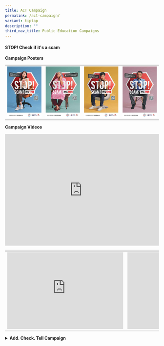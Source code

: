 ```yaml
---
title: ACT Campaign
permalink: /act-campaign/
variant: tiptap
description: ""
third_nav_title: Public Education Campaigns
---
```

<h4><strong>STOP! Check if it's a scam</strong></h4>
<p><strong>Campaign Posters</strong>
</p>
<table style="minWidth: 100px">
<colgroup>
<col>
<col>
<col>
<col>
</colgroup>
<tbody>
<tr>
<th rowspan="1" colspan="1"><a class="isomer-image-wrapper" href="/files/ACT%20Campaign/ACT%20Phase%202/ACT_CHECK_Campaign_Ecomm_KV.pdf"><img style="width: 100%" height="auto" width="100%" alt="" src="/images/ACT Campaign/ACT Phase 2/ACT_CHECK_Campaign_Ecomm_KV.jpg"></a>
</th>
<th rowspan="1" colspan="1"><a class="isomer-image-wrapper" href="/files/ACT%20Campaign/ACT%20Phase%202/ACT_CHECK_Campaign_GOIS_KV.pdf"><img style="width: 100%" height="auto" width="100%" alt="" src="/images/ACT Campaign/ACT Phase 2/ACT_CHECK_Campaign_GOIS_KV.jpg"></a>
</th>
<th rowspan="1" colspan="1"><a class="isomer-image-wrapper" href="/files/ACT%20Campaign/ACT%20Phase%202/ACT_CHECK_Campaign_Job_KV.pdf"><img style="width: 100%" height="auto" width="100%" alt="" src="/images/ACT Campaign/ACT Phase 2/ACT_CHECK_Campaign_Job_KV.jpg"></a>
</th>
<th rowspan="1" colspan="1"><a class="isomer-image-wrapper" href="/files/ACT%20Campaign/ACT%20Phase%202/ACT_CHECK_Campaign_Invest_KV.pdf"><img style="width: 100%" height="auto" width="100%" alt="" src="/images/ACT Campaign/ACT Phase 2/ACT_CHECK_Campaign_Invest_KV.jpg"></a>
</th>
</tr>
</tbody>
</table>
<p><strong>Campaign Videos</strong>
</p>
<div class="iframe-wrapper">
<iframe height="365" width="100%" allowfullscreen="true" frameborder="0" src="https://www.youtube.com/embed/9u_ZFkb_cvM"></iframe>
</div>
<table style="minWidth: 50px">
<colgroup>
<col>
<col>
</colgroup>
<tbody>
<tr>
<th rowspan="1" colspan="1">
<div class="iframe-wrapper">
<iframe height="250" width="380" allowfullscreen="true" frameborder="0" src="https://www.youtube.com/embed/l6GoxFEUB4Y"></iframe>
</div>
</th>
<th rowspan="1" colspan="1">
<div class="iframe-wrapper">
<iframe height="250" width="380" allowfullscreen="true" frameborder="0" src="https://www.youtube.com/embed/hjGZFoicrfM"></iframe>
</div>
</th>
</tr>
</tbody>
</table>
<p></p>
<div data-type="detailGroup" class="isomer-accordion-group isomer-accordion isomer-accordion-white">
<details class="isomer-details">
<summary><strong>Add. Check. Tell Campaign</strong>
</summary>
<div data-type="detailsContent" class="isomer-details-content">
<p></p>
<div class="iframe-wrapper">
<iframe height="365" width="100%" allowfullscreen="true" frameborder="0" src="https://www.youtube.com/embed/5wPxjwKtB0c"></iframe>
</div>
<table style="minWidth: 50px">
<colgroup>
<col>
<col>
</colgroup>
<tbody>
<tr>
<th rowspan="1" colspan="1">
<div class="iframe-wrapper">
<iframe width="380" allowfullscreen="true" frameborder="0" src="https://www.youtube.com/embed/-LXHE53uwts"></iframe>
</div>
</th>
<th rowspan="1" colspan="1">
<div class="iframe-wrapper">
<iframe width="380" allowfullscreen="true" frameborder="0" src="https://www.youtube.com/embed/qFkaIbp589Y"></iframe>
</div>
</th>
</tr>
<tr>
<td rowspan="1" colspan="1">
<div class="iframe-wrapper">
<iframe width="380" allowfullscreen="true" frameborder="0" src="https://www.youtube.com/embed/Rs4s0nKWJmc"></iframe>
</div>
</td>
<td rowspan="1" colspan="1">
<div class="iframe-wrapper">
<iframe width="380" allowfullscreen="true" frameborder="0" src="https://www.youtube.com/embed/3FX8nM8t6Mc"></iframe>
</div>
</td>
</tr>
</tbody>
</table>
<p></p>
<p></p>
</div>
</details>
</div>
<p></p>